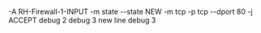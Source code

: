 -A RH-Firewall-1-INPUT -m state --state NEW -m tcp -p tcp --dport 80 -j ACCEPT 
debug 2
debug 3
new line debug 3
